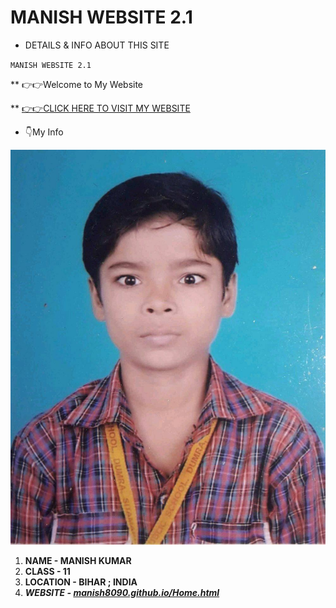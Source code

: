 # MANISH WEBSITE 2.1 

* DETAILS & INFO ABOUT THIS SITE

`MANISH WEBSITE 2.1 `

** 👉👉Welcome to My Website

** [👉👉CLICK HERE TO VISIT MY WEBSITE](https://manish8090.github.io/Home.html)


* 👇My Info

![Image](/images/manish-childhood.jpg)
1. **NAME - MANISH KUMAR**
2. **CLASS - 11**
3. **LOCATION - BIHAR ; INDIA**
4. _**WEBSITE - [manish8090.github.io/Home.html](https://manish8090.github.io/Home.html)**_
